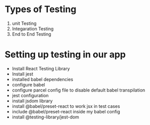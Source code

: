 # Types of Testing 

1. unit Testing 
2. Integaration Testing 
3. End to End Testing 

# Setting up testing in our app

- Install React Testing Library
- Install jest
- installed babel dependencies
- configure babel 
- configure parcel config file to disable default babel transpilation
- jest configuration
- install jsdom library
- install @babel/preset-react to work jsx in test cases 
- include @babel/preset-react inside my babel config 
- install @testing-library/jest-dom